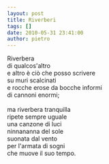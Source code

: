 ```yaml
---
layout: post
title: Riverberi
tags: []
date: 2010-05-31 23:41:00
author: pietro
---
```

Riverbera<br/>di qualcos'altro<br/>e altro è ciò che posso scrivere<br/>su muri scalcinati<br/>e rocche erose da bocche informi<br/>di cannoni enormi;<br/><br/>ma riverbera tranquilla<br/>ripete sempre uguale<br/>una canzone di luci<br/>ninnananna del sole<br/>suonata dal vento<br/>per l'armata di sogni<br/>che muove il suo tempo.
